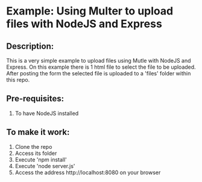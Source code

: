 # Example: Using Multer to upload files with NodeJS and Express

## Description:
  This is a very simple example to upload files using Mutle with NodeJS and Express.
  On this example there is 1 html file to select the file to be uploaded.
  After posting the form the selected file is uploaded to a 'files' folder within this repo.

## Pre-requisites:
  1. To have NodeJS installed

## To make it work:
  1. Clone the repo
  2. Access its folder
  3. Execute 'npm install'
  4. Execute 'node server.js'
  5. Access the address http://localhost:8080 on your browser
